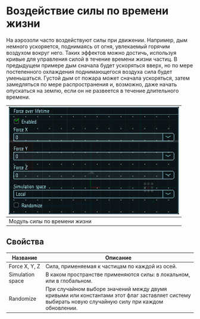 # Воздействие силы по времени жизни

На аэрозоли часто воздействуют силы при движении. Например, дым немного ускоряется, поднимаясь от огня, увлекаемый горячим воздухом вокруг него. Таких эффектов можно достичь, используя кривые для управления силой в течение времени жизни частиц. В предыдущем примере дым сначала будет ускоряться вверх, но по мере постепенного охлаждения поднимающегося воздуха сила будет уменьшаться. Густой дым от пожара может сначала ускоряться, затем замедляться по мере распространения и, возможно, даже начать опускаться на землю, если он не развеется в течение длительного времени.

| ![Модуль силы по времени жизни](img/fol.png) |
|-|
| Модуль силы по времени жизни |

## Свойства

| Название             | Описание
|----------------------|---------
| Force X, Y, Z        | Сила, применяемая к частицам по каждой из осей.
| Simulation space     | В каком пространстве применяются силы: в локальном, или в глобальном.
| Randomize            | При случайном выборе значений между двумя кривыми или константами этот флаг заставляет систему выбирать новую случайную силу при каждом обновлении.
